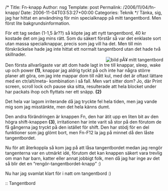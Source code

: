 /*
 Title: Fn-knapp
 Author: nsg
 Template: post
 Permalink: /2006/11/04/fn-knapp/
 Date: 2006-11-04T03:53:27+00:00
 Categories: Teknik
*/
Tänka, sig, jag har hittat en användning för min specialknapp på mitt tangentbord. Men först lite bakgrundsinformation.

För ett tag sedan (1-1,5 år??) så köpte jag att nytt tangentbord, 40 kr kostade det om jag mins rätt. Som du säkert förstår så var det enklaste sort utan massa specialknappar, precis som jag vill ha det. Men till min förskräckelse hade jag inte hittat ett normalt tangentbord utan det hade två skillnader.  
<img id="image130" src="http://www.junkpile.se/%7Es/wordpress/wp-content/uploads/tbord.thumbnail.gif" alt="bild pÃ¥ mitt tangentbord" align="right" />  
Den första allvarligaste var att dom hade lagt in tre till knappar, sleep, wake up och power **(1)**, knappar jag aldrig tyckt på och inte har några större planer att göra, om jag inte mappar dom till nått kul, med det är oftast lättare med en ctr/alt/meta-<bokstav> kombination i så fall. Men vart sitter dom? Jo, där Print screen, scroll lock och pause ska sitta, resulterade att hela blocket under har packats ihop och flyttats ner ett snäpp. **(2)**

Det hela var lagom irriterande då jag tryckte fel hela tiden, men jag vande mig som jag misstänkte, men det hela känns dumt.

Den andra förändringen är knappen Fn, den har ätit upp en liten bit av den högra shift-knappen **(3)**, irritationen har inte varit så stor på den förutom de få gångerna jag tryckt på den istället för shift. Den har stödj för en del funktioner som jag glömt bort, men Fn-F12 la jag på minnet då den låste tangentbordet.

Nu för att återkoppla så kom jag på att låsa tangentbordet medan jag rengör tangenterna var en utmärkt idé, förutom det kan knappen säkert vara trevlig om man har barn, katter eller annat jobbigt folk, men då jag har inge av det så blir det en &#8220;rengör-tangentbordet-knapp&#8221; :) 

Nu har jag svamlat klart för i natt om tangentbord :) 

:: Tangentbord

<small></small>